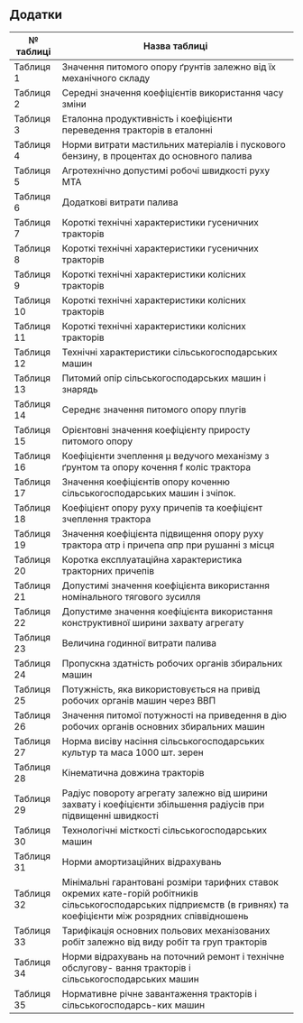 ## Додатки


№ таблиці	| Назва таблиці
--|--
Таблиця 1 | Значення питомого опору ґрунтів залежно від їх механічного складу
Таблиця 2 | Середні значення коефіцієнтів використання часу зміни
Таблиця 3 | Еталонна продуктивність і коефіцієнти переведення тракторів  в          еталонні
Таблиця 4 | Норми витрати мастильних матеріалів і пускового бензину, в процентах до основного палива
Таблиця 5 | Агротехнічно допустимі робочі швидкості руху МТА
Таблиця 6 | Додаткові витрати палива
Таблиця 7 | Короткі технічні характеристики гусеничних тракторів
Таблиця 8 | Короткі технічні характеристики гусеничних тракторів
Таблиця 9 | Короткі технічні характеристики колісних тракторів
Таблиця 10 | Короткі технічні характеристики колісних тракторів
Таблиця 11 | Короткі технічні характеристики колісних тракторів
Таблиця 12 | Технічні характеристики сільськогосподарських машин
Таблиця 13 | Питомий опір сільськогосподарських машин і знарядь
Таблиця 14 | Середнє значення питомого опору плугів
Таблиця 15 | Орієнтовні значення коефіцієнту приросту питомого опору
Таблиця 16 | Коефіцієнти зчеплення μ ведучого механізму з ґрунтом та опору  кочення  f  коліс трактора
Таблиця 17 | Значення коефіцієнтів опору коченню сільськогосподарських машин і зчіпок.
Таблиця 18 | Коефіцієнт опору руху причепів та коефіцієнт зчеплення           трактора
Таблиця 19 | Значення коефіцієнта підвищення опору руху трактора αтр і   причепа αпр при рушанні з місця
Таблиця 20 | Коротка експлуатаційна характеристика тракторних причепів
Таблиця 21 | Допустимі значення коефіцієнта використання номінального тягового зусилля
Таблиця 22 | Допустиме значення коефіцієнта використання конструктивної ширини захвату агрегату
Таблиця 23 | Величина годинної витрати палива
Таблиця 24 | Пропускна здатність робочих органів збиральних машин
Таблиця 25 | Потужність, яка використовується на привід робочих органів машин через ВВП
Таблиця 26 | Значення питомої потужності на приведення в дію робочих 	    органів основних збиральних машин
Таблиця 27 | Норма висіву насіння сільськогосподарських культур та маса 1000 шт. зерен
Таблиця 28 | Кінематична довжина тракторів
Таблиця 29 | Радіус повороту агрегату залежно від ширини захвату і     коефіцієнти збільшення радіусів при підвищенні швидкості
Таблиця 30 | Технологічні місткості сільськогосподарських машин
Таблиця 31 | Норми амортизаційних відрахувань
Таблиця 32 | Мінімальні гарантовані розміри тарифних ставок окремих кате-горій робітників сільськогосподарських підприємств (в гривнях) та коефіцієнти між розрядних співвідношень
Таблиця 33 | Тарифікація основних польових механізованих робіт залежно від виду робіт та груп тракторів
Таблиця 34 | Норми відрахувань на поточний ремонт і технічне обслугову-	  вання тракторів і сільськогосподарських машин
Таблиця 35 | Нормативне річне завантаження тракторів і сільськогосподарсь-ких машин
